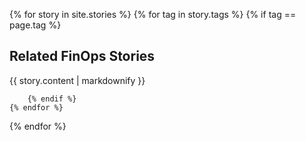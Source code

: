 {% for story in site.stories %}
	{% for tag in story.tags %}
		{% if tag == page.tag %}
		

## Related FinOps Stories
{{ story.content | markdownify }}


		{% endif %}
	{% endfor %}
{% endfor %}